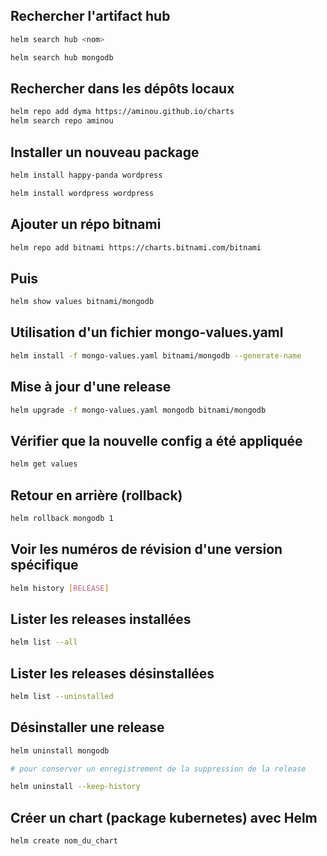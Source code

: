 ## Rechercher l'artifact hub

```bash
helm search hub <nom>

helm search hub mongodb
```

## Rechercher dans les dépôts locaux

```bash
helm repo add dyma https://aminou.github.io/charts
helm search repo aminou
```

## Installer un nouveau package

```bash
helm install happy-panda wordpress

helm install wordpress wordpress
```


## Ajouter un répo bitnami 

```bash
helm repo add bitnami https://charts.bitnami.com/bitnami
```

## Puis 

```bash 
helm show values bitnami/mongodb
```

## Utilisation d'un fichier mongo-values.yaml

```bash
helm install -f mongo-values.yaml bitnami/mongodb --generate-name
```

## Mise à jour d'une release 

```bash
helm upgrade -f mongo-values.yaml mongodb bitnami/mongodb
``` 

## Vérifier que la nouvelle config a été appliquée

```bash
helm get values
```

## Retour en arrière (rollback)

```bash
helm rollback mongodb 1
```

## Voir les numéros de révision d'une version spécifique 

```bash
helm history [RELEASE]
```

## Lister les releases installées 

```bash
helm list --all
```

## Lister les releases désinstallées 

```bash
helm list --uninstalled
```

## Désinstaller une release 

```bash
helm uninstall mongodb

# pour conserver un enregistrement de la suppression de la release

helm uninstall --keep-history
```

## Créer un chart (package kubernetes) avec Helm 

```bash 
helm create nom_du_chart
```

